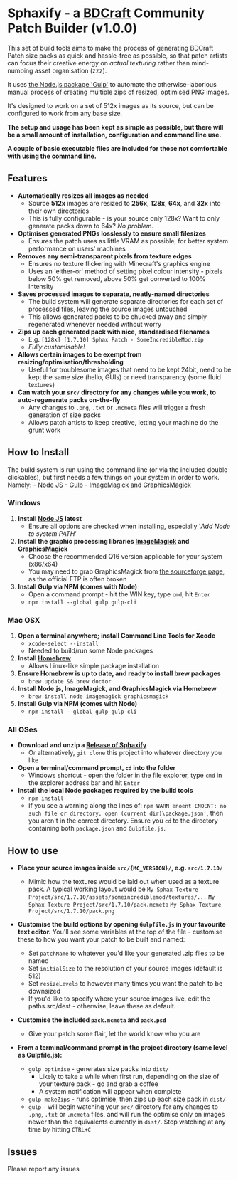 Sphaxify - a [BDCraft](http://bdcraft.net/community/) Community Patch Builder (v1.0.0)
================================================================================
This set of build tools aims to make the process of generating BDCraft Patch size packs as quick and hassle-free as possible, so that patch artists can focus their creative energy on *actual texturing* rather than mind-numbing asset organisation (zzz).

It uses [the Node.js package 'Gulp'](http://gulpjs.com/) to automate the otherwise-laborious manual process of creating multiple zips of resized, optimised PNG images.

It's designed to work on a set of 512x images as its source, but can be configured to work from any base size.

**The setup and usage has been kept as simple as possible, but there will be a small amount of installation, configuration and command line use.**

**A couple of basic executable files are included for those not comfortable with using the command line.**


Features
--------------------------------------------------------------------------------
- **Automatically resizes all images as needed**
    - Source **512x** images are resized to **256x**, **128x**, **64x**, and **32x** into their own directories
    - This is fully configurable - is your source only 128x? Want to only generate packs down to 64x? *No problem.*
- **Optimises generated PNGs losslessly to ensure small filesizes**
    - Ensures the patch uses as little VRAM as possible, for better system performance on users' machines
- **Removes any semi-transparent pixels from texture edges**
    - Ensures no texture flickering with Minecraft's graphics engine
    - Uses an 'either-or' method of setting pixel colour intensity - pixels below 50% get removed, above 50% get converted to 100% intensity
- **Saves processed images to separate, neatly-named directories**
    - The build system will generate separate directories for each set of processed files, leaving the source images untouched
    - This allows generated packs to be chucked away and simply regenerated whenever needed without worry
- **Zips up each generated pack with nice, standardised filenames**
    - E.g. `[128x] [1.7.10] Sphax Patch - SomeIncredibleMod.zip`
    - *Fully customisable!*
- **Allows certain images to be exempt from resizing/optimisation/thresholding**
    - Useful for troublesome images that need to be kept 24bit, need to be kept the same size (hello, GUIs) or need transparency (some fluid textures)
- **Can watch your `src/` directory for any changes while you work, to auto-regenerate packs on-the-fly**
    - Any changes to `.png`, `.txt` or `.mcmeta` files will trigger a fresh generation of size packs
    - Allows patch artists to keep creative, letting your machine do the grunt work


How to Install
--------------------------------------------------------------------------------
The build system is run using the command line (or via the included double-clickables), but first needs a few things on your system in order to work. Namely:
    - [Node JS](https://nodejs.org/en/)
    - [Gulp](http://gulpjs.com/)
    - [ImageMagick](http://www.imagemagick.org/script/binary-releases.php#windows) and [GraphicsMagick](http://www.graphicsmagick.org/download.html)

### Windows ###
1. **Install [Node JS](https://nodejs.org/en/) latest**
    - Ensure all options are checked when installing, especially '*Add Node to system PATH*'
2. **Install the graphic processing libraries [ImageMagick](http://www.imagemagick.org/script/binary-releases.php#windows) and [GraphicsMagick](http://www.graphicsmagick.org/download.html)**
    - Choose the recommended Q16 version applicable for your system (x86/x64)
    - You may need to grab GraphicsMagick from [the sourceforge page](https://sourceforge.net/projects/graphicsmagick/files/graphicsmagick-binaries/), as the official FTP is often broken
3. **Install Gulp via NPM (comes with Node)**
    - Open a command prompt - hit the WIN key, type `cmd`, hit `Enter`
    - `npm install --global gulp gulp-cli`

### Mac OSX ###
1. **Open a terminal anywhere; install Command Line Tools for Xcode**
    - `xcode-select --install`
    - Needed to build/run some Node packages
2. **Install [Homebrew](http://brew.sh/)**
    - Allows Linux-like simple package installation
3. **Ensure Homebrew is up to date, and ready to install brew packages**
    - `brew update && brew doctor`
4. **Install Node.js, ImageMagick, and GraphicsMagick via Homebrew**
    - `brew install node imagemagick graphicsmagick`
5. **Install Gulp via NPM (comes with Node)**
    - `npm install --global gulp gulp-cli`

### All OSes ###

- **Download and unzip a [Release of Sphaxify](https://github.com/GrumpyPirate/Sphaxify/releases/latest)**
    - Or alternatively, `git clone` this project into whatever directory you like
- **Open a terminal/command prompt, `cd` into the folder**
    - Windows shortcut - open the folder in the file explorer, type `cmd` in the explorer address bar and hit `Enter`
- **Install the local Node packages required by the build tools**
    - `npm install`
    - If you see a warning along the lines of: `npm WARN enoent ENOENT: no such file or directory, open (current dir)\package.json'`, then you aren't in the correct directory. Ensure you `cd` to the directory containing both `package.json` and `Gulpfile.js`.


How to use
--------------------------------------------------------------------------------
- **Place your source images inside `src/{MC_VERSION}/`, e.g. `src/1.7.10/`**
    - Mimic how the textures would be laid out when used as a texture pack. A typical working layout would be
    `My Sphax Texture Project/src/1.7.10/assets/someincrediblemod/textures/...`
    `My Sphax Texture Project/src/1.7.10/pack.mcmeta`
    `My Sphax Texture Project/src/1.7.10/pack.png`

- **Customise the build options by opening `Gulpfile.js` in your favourite text editor.** You'll see some variables at the top of the file - customise these to how you want your patch to be built and named:
    - Set `patchName` to whatever you'd like your generated .zip files to be named
    - Set `initialSize` to the resolution of your source images (default is 512)
    - Set `resizeLevels` to however many times you want the patch to be downsized
    - If you'd like to specify where your source images live, edit the paths.src/dest - otherwise, leave these as default.

- **Customise the included `pack.mcmeta` and `pack.psd`**
    - Give your patch some flair, let the world know who you are

- **From a terminal/command prompt in the project directory (same level as Gulpfile.js):**
    - `gulp optimise` - generates size packs into `dist/`
        - Likely to take a while when first run, depending on the size of your texture pack - go and grab a coffee
        - A system notification will appear when complete
    - `gulp makeZips` - runs optimise, then zips up each size pack in `dist/`
    - `gulp` - will begin watching your `src/` directory for any changes to `.png`, `.txt` or `.mcmeta` files, and will run the optimise only on images newer than the equivalents currently in `dist/`. Stop watching at any time by hitting `CTRL+C`

Issues
--------------------------------------------------------------------------------
Please report any issues
